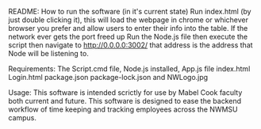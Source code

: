 README:
How to run the software (in it's current state)
Run index.html (by just double clicking it), 
this will load the webpage
in chrome or whichever browser you prefer
and allow users to enter their info into the
table. If the network ever gets the port freed up
Run the Node.js file
then execute the script
then navigate to
http://0.0.0.0:3002/
that address is the address that Node will be
listening to.

Requirements: 
The Script.cmd file, 
Node.js installed,
App.js file
index.html
Login.html
package.json
package-lock.json
and NWLogo.jpg

Usage:
This software is intended scrictly for use
by Mabel Cook faculty both current and future.
This software is designed to ease the backend
workflow of time keeping and tracking employees
across the NWMSU campus.